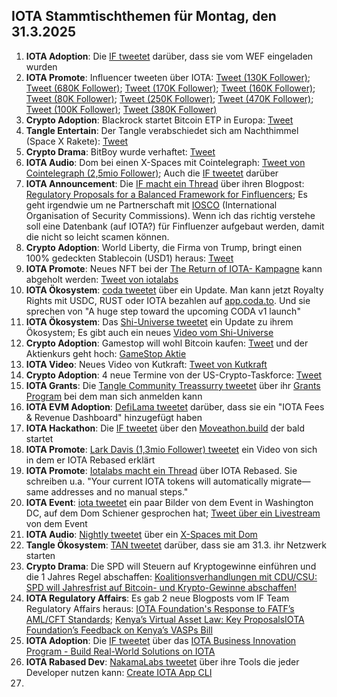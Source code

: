 ## IOTA Stammtischthemen für Montag, den 31.3.2025

1. **IOTA Adoption**: Die [IF tweetet](https://x.com/iota/status/1904473370810626286) darüber, dass sie vom WEF eingeladen wurden
2. **IOTA Promote**: Influencer tweeten über IOTA: [Tweet (130K Follower)](https://x.com/blackbeardXBT/status/1904419569701105963); [Tweet (680K Follower)](https://x.com/MartiniGuyYT/status/1904515909558935802); [Tweet (170K Follower)](https://x.com/0xChainMind/status/1904496972481941801); [Tweet (160K Follower)](https://x.com/thecryptomonk/status/1904581237546659877); [Tweet (80K Follower)](https://x.com/blazing420s/status/1904783091870073074); [Tweet (250K Follower)](https://x.com/QuintenFrancois/status/1904798614305857845); [Tweet (470K Follower)](https://x.com/AltCryptoGems/status/1904847045078188101); [Tweet (100K Follower)](https://x.com/kurcenli34/status/1904996435365617870); [Tweet (380K Follower)](https://x.com/MerlijnTrader/status/1905213208568512948)
3. **Crypto Adoption**: Blackrock startet Bitcoin ETP in Europa: [Tweet](https://x.com/BTC_Archive/status/1904463475235024980)
4. **Tangle Entertain**: Der Tangle verabschiedet sich am Nachthimmel (Space X Rakete): [Tweet](https://x.com/volcaholic1/status/1904308984149856522)
5. **Crypto Drama**: BitBoy wurde verhaftet: [Tweet](https://x.com/Cointelegraph/status/1904737896030232626)
6. **IOTA Audio**: Dom bei einen X-Spaces mit Cointelegraph: [Tweet von Cointelegraph (2,5mio Follower)](https://x.com/Cointelegraph/status/1904533672105013653); Auch die [IF tweetet](https://x.com/iota/status/1904504396844769415) darüber
7. **IOTA Announcement**: Die [IF macht ein Thread](https://x.com/iota/status/1904533739260002555) über ihren Blogpost: [Regulatory Proposals for a Balanced Framework for Finfluencers](https://blog.iota.org/regulatory-proposals-finfluencers/); Es geht irgendwie um ne Partnerschaft mit [IOSCO](https://www.iosco.org/?ref=blog.iota.org) (International Organisation of Security Commissions). Wenn ich das richtig verstehe soll eine Datenbank (auf IOTA?) für Finfluenzer aufgebaut werden, damit die nicht so leicht scamen können.
8. **Crypto Adoption**: World Liberty, die Firma von Trump, bringt einen 100% gedeckten Stablecoin (USD1) heraus: [Tweet](https://x.com/Ashcryptoreal/status/1904525564838343103)
9. **IOTA Promote**: Neues NFT bei der [The Return of IOTA- Kampagne](https://guild.xyz/iota/the-return-of-iota) kann abgeholt werden: [Tweet von iotalabs](https://x.com/iotalabs_/status/1904550472851087783)
10. **IOTA Ökosystem**: [coda tweetet](https://x.com/coda_digital/status/1904517202386288799) über ein Update. Man kann jetzt Royalty Rights mit USDC, RUST oder IOTA bezahlen auf [app.coda.to](https://t.co/TN6bnS1hDG). Und sie sprechen von "A huge step toward the upcoming CODA v1 launch"
11. **IOTA Ökosystem**: Das [Shi-Universe tweetet](https://x.com/Shiuniverse/status/1904579033213657189) ein Update zu ihrem Ökosystem; Es gibt  auch ein neues [Video vom Shi-Universe](https://www.youtube.com/channel/UC8Do7-R_9jU0poNLpBqp8jg)
12. **Crypto Adoption**: Gamestop will wohl Bitcoin kaufen: [Tweet](https://x.com/BitcoinMagazine/status/1904626952126029858) und der Aktienkurs geht hoch: [GameStop Aktie](https://www.finanzen.net/aktien/gamestop-aktie)
13. **IOTA Video**: Neues Video von Kutkraft: [Tweet von Kutkraft](https://x.com/kutkraft/status/1904679077992419759)
14. **Crypto Adoption**: 4 neue Termine von der US-Crypto-Taskforce: [Tweet](https://x.com/Cointelegraph/status/1904699827923173558)
15. **IOTA Grants**: Die [Tangle Community Treassurry tweetet](https://x.com/TangleTreasury/status/1904762769934868745) über ihr [Grants Program](https://t.co/vQXTx3fwkD) bei dem man sich anmelden kann
16. **IOTA EVM Adoption**: [DefiLama tweetet](https://x.com/DefiLlama/status/1904634414883364956) darüber, dass sie ein "IOTA Fees & Revenue Dashboard" hinzugefügt haben
17. **IOTA Hackathon**: Die [IF tweetet](https://x.com/iota/status/1904868083858051190) über den [Moveathon.build](https://www.moveathon.build/) der bald startet
18. **IOTA Promote**: [Lark Davis (1,3mio Follower) tweetet](https://x.com/TheCryptoLark/status/1904986061547155859) ein Video von sich in dem er IOTA Rebased erklärt
19. **IOTA Promote**: [Iotalabs macht ein Thread](https://x.com/iotalabs_/status/1904927692836745482) über IOTA Rebased. Sie schreiben u.a. "Your current IOTA tokens will automatically migrate—same addresses and no manual steps."
20. **IOTA Event**: [iota tweetet](https://x.com/iota/status/1904960924856770633) ein paar Bilder von dem Event in Washington DC, auf dem Dom Schiener gesprochen hat; [Tweet über ein Livestream](https://x.com/GMZeusINV/status/1904878639251939777) von dem Event
21. **IOTA Audio**: [Nightly tweetet](https://x.com/Nightly_app/status/1904900900012851420) über ein [X-Spaces mit Dom]()
22. **Tangle Ökosystem**: [TAN tweetet](https://x.com/tan_technology/status/1905179477115822468) darüber, dass sie am 31.3. ihr Netzwerk starten
23. **Crypto Drama**: Die SPD will Steuern auf Kryptogewinne einführen und die 1 Jahres Regel abschaffen: [Koalitionsverhandlungen mit CDU/CSU: SPD will Jahresfrist auf Bitcoin- und Krypto-Gewinne abschaffen!](v)
24. **IOTA Regulatory Affairs**: Es gab 2 neue Blogposts vom IF Team Regulatory Affairs heraus: [IOTA Foundation's Response to FATF’s AML/CFT Standards](https://blog.iota.org/fatf-aml-cft-standards-response/); [Kenya’s Virtual Asset Law: Key ProposalsIOTA Foundation’s Feedback on Kenya’s VASPs Bill](https://blog.iota.org/kenya-virtual-asset-law-proposals/)
25. **IOTA Adoption**: Die [IF tweetet](https://x.com/iota/status/1905258516387946961) über das [IOTA Business Innovation Program - Build Real-World Solutions on IOTA](https://blog.iota.org/iota-business-innovation-program/)
26. **IOTA Rabased Dev**: [NakamaLabs tweetet](https://x.com/Nakama_Labs/status/1905263439251165492) über ihre Tools die jeder Developer nutzen kann: [Create IOTA App CLI](https://create-iota-app.vercel.app/)
27. 
